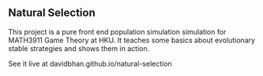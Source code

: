 ## Natural Selection

This project is a pure front end population simulation simulation for MATH3911 Game Theory at HKU. It teaches some basics about evolutionary stable strategies and shows them in action.

See it live at davidbhan.github.io/natural-selection
